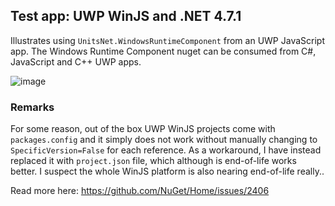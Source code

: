 ## Test app: UWP WinJS and .NET 4.7.1

Illustrates using `UnitsNet.WindowsRuntimeComponent` from an UWP JavaScript app.
The Windows Runtime Component nuget can be consumed from C#, JavaScript and C++ UWP apps.


![image](https://user-images.githubusercontent.com/787816/35769565-700e4582-090d-11e8-80f6-19a4f06dea9e.png)

### Remarks
For some reason, out of the box UWP WinJS projects come with `packages.config` and it simply does not work without manually changing to `SpecificVersion=False` for each reference.
As a workaround, I have instead replaced it with `project.json` file, which although is end-of-life works better. I suspect the whole WinJS platform is also nearing end-of-life really..

Read more here: https://github.com/NuGet/Home/issues/2406